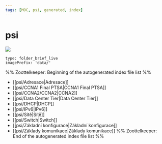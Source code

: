 ```yaml
---
tags: [MOC, psi, generated, index]
---
```

# psi

![](TCP-IP.jpg)

```ccard
type: folder_brief_live
imagePrefix: 'data/'
```
%% Zoottelkeeper: Beginning of the autogenerated index file list  %%
-  [[psi/Adresace|Adresace]]
-  [[psi/CCNA1 Final PTSA|CCNA1 Final PTSA]]
-  [[psi/CCNA2/CCNA2|CCNA2]]
-  [[psi/Data Center Tier|Data Center Tier]]
-  [[psi/DHCP|DHCP]]
-  [[psi/IPv6|IPv6]]
-  [[psi/Sítě|Sítě]]
-  [[psi/Switch|Switch]]
-  [[psi/Základní konfigurace|Základní konfigurace]]
-  [[psi/Základy komunikace|Základy komunikace]]
%% Zoottelkeeper: End of the autogenerated index file list  %%
